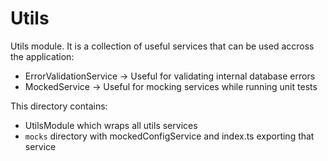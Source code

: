 # Utils

Utils module. It is a collection of useful services that can be used accross the application:

- ErrorValidationService -> Useful for validating internal database errors
- MockedService -> Useful for mocking services while running unit tests

This directory contains:

- UtilsModule which wraps all utils services
- `mocks` directory with mockedConfigService and index.ts exporting that service
